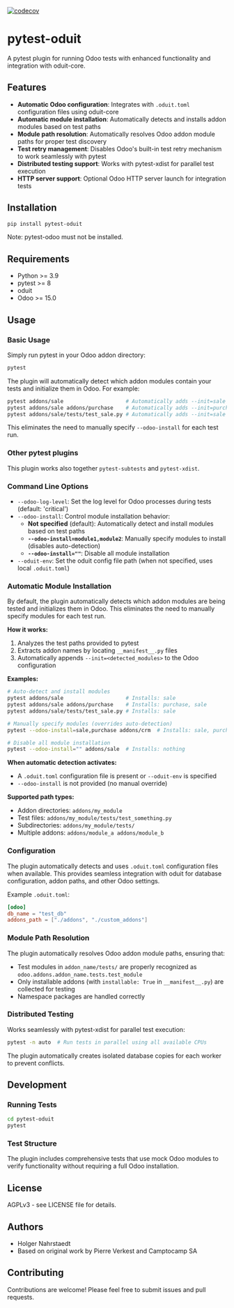 [![codecov](https://codecov.io/gh/oduit/pytest-oduit/graph/badge.svg?token=4VKN1JL1UM)](https://codecov.io/gh/oduit/pytest-oduit)

# pytest-oduit

A pytest plugin for running Odoo tests with enhanced functionality and integration with oduit-core.

## Features

- **Automatic Odoo configuration**: Integrates with `.oduit.toml` configuration files using oduit-core
- **Automatic module installation**: Automatically detects and installs addon modules based on test paths
- **Module path resolution**: Automatically resolves Odoo addon module paths for proper test discovery
- **Test retry management**: Disables Odoo's built-in test retry mechanism to work seamlessly with pytest
- **Distributed testing support**: Works with pytest-xdist for parallel test execution
- **HTTP server support**: Optional Odoo HTTP server launch for integration tests

## Installation

```bash
pip install pytest-oduit
```

Note: pytest-odoo must not be installed.

## Requirements

- Python >= 3.9
- pytest >= 8
- oduit
- Odoo >= 15.0

## Usage

### Basic Usage

Simply run pytest in your Odoo addon directory:

```bash
pytest
```

The plugin will automatically detect which addon modules contain your tests and initialize them in Odoo. For example:

```bash
pytest addons/sale                    # Automatically adds --init=sale
pytest addons/sale addons/purchase    # Automatically adds --init=purchase,sale
pytest addons/sale/tests/test_sale.py # Automatically adds --init=sale
```

This eliminates the need to manually specify `--odoo-install` for each test run.

### Other pytest plugins

This plugin works also together `pytest-subtests` and `pytest-xdist`.

### Command Line Options

- `--odoo-log-level`: Set the log level for Odoo processes during tests (default: 'critical')
- `--odoo-install`: Control module installation behavior:
  - **Not specified** (default): Automatically detect and install modules based on test paths
  - **`--odoo-install=module1,module2`**: Manually specify modules to install (disables auto-detection)
  - **`--odoo-install=""`**: Disable all module installation
- `--oduit-env`: Set the oduit config file path (when not specified, uses local `.oduit.toml`)

### Automatic Module Installation

By default, the plugin automatically detects which addon modules are being tested and initializes them in Odoo. This eliminates the need to manually specify modules for each test run.

**How it works:**

1. Analyzes the test paths provided to pytest
2. Extracts addon names by locating `__manifest__.py` files
3. Automatically appends `--init=<detected_modules>` to the Odoo configuration

**Examples:**

```bash
# Auto-detect and install modules
pytest addons/sale                    # Installs: sale
pytest addons/sale addons/purchase    # Installs: purchase, sale
pytest addons/sale/tests/test_sale.py # Installs: sale

# Manually specify modules (overrides auto-detection)
pytest --odoo-install=sale,purchase addons/crm  # Installs: sale, purchase (NOT crm)

# Disable all module installation
pytest --odoo-install="" addons/sale  # Installs: nothing
```

**When automatic detection activates:**

- A `.oduit.toml` configuration file is present or `--oduit-env` is specified
- `--odoo-install` is not provided (no manual override)

**Supported path types:**

- Addon directories: `addons/my_module`
- Test files: `addons/my_module/tests/test_something.py`
- Subdirectories: `addons/my_module/tests/`
- Multiple addons: `addons/module_a addons/module_b`

### Configuration

The plugin automatically detects and uses `.oduit.toml` configuration files when available. This provides seamless integration with oduit for database configuration, addon paths, and other Odoo settings.

Example `.oduit.toml`:

```toml
[odoo]
db_name = "test_db"
addons_path = ["./addons", "./custom_addons"]
```

### Module Path Resolution

The plugin automatically resolves Odoo addon module paths, ensuring that:

- Test modules in `addon_name/tests/` are properly recognized as `odoo.addons.addon_name.tests.test_module`
- Only installable addons (with `installable: True` in `__manifest__.py`) are collected for testing
- Namespace packages are handled correctly

### Distributed Testing

Works seamlessly with pytest-xdist for parallel test execution:

```bash
pytest -n auto  # Run tests in parallel using all available CPUs
```

The plugin automatically creates isolated database copies for each worker to prevent conflicts.

## Development

### Running Tests

```bash
cd pytest-oduit
pytest
```

### Test Structure

The plugin includes comprehensive tests that use mock Odoo modules to verify functionality without requiring a full Odoo installation.

## License

AGPLv3 - see LICENSE file for details.

## Authors

- Holger Nahrstaedt
- Based on original work by Pierre Verkest and Camptocamp SA

## Contributing

Contributions are welcome! Please feel free to submit issues and pull requests.

